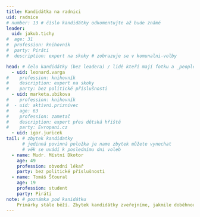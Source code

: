 ```yaml
---
title: Kandidátka na radnici
uid: radnice
# number: 13 # číslo kandidátky odkomentujte až bude známé
leader:
  uid: jakub.tichy
#  age: 31
#  profession: knihovník
#  party: Piráti
#  description: expert na skoky # zobrazuje se v komunalni-volby

head: # čelo kandidátky (bez leadera) / lidé kteří mají fotku a _people/jmeno.md
  - uid: leonard.varga
#    profession: knihovník
#    description: expert na skoky
#    party: bez politické příslušnosti
  - uid: marketa.ubikova
#    profession: knihovník
#  - uid: aktivni.priznivec
#    age: 63
#    profession: zametač
#    description: expert přes dětská hřiště
#    party: Evropani.cz
  - uid: igor.juricek
tail: # zbytek kandidatky
      # jedinná povinná položka je name zbytek můžete vynechat
      # věk se uvádí k poslednímu dni voleb
  - name: Mudr. Místní Dkotor
    age: 49
    profession: obvodní lékař
    party: bez politické příslušnosti
  - name: Tomáš Šťoural
    age: 19
    profession: student
    party: Piráti
note: # poznámka pod kanidátku
    Primárky stále běží. Zbytek kandidátky zveřejníme, jakmile doběhnou.
---
```

